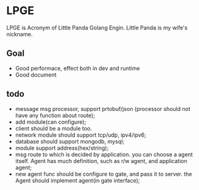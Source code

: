 # LPGE

LPGE is Acronym of Little Panda Golang Engin. Little Panda is my wife's nickname.

## Goal

+ Good performace, effect both in dev and runtime
+ Good document

## todo

+ message msg processor, support prtobuf/json (processor should not have any function about route);
+ add module(can configure);
+ client should be a module too.
+ network module should support tcp/udp, ipv4/ipv6;
+ database should support mongodb, mysql;
+ module support address(hex/string);
+ msg route to which is decided by application. you can choose a agent itself. Agent has much definition, such as 
	r/w agent, and application agent;
+ new agent func should be configure to gate, and pass it to server. the Agent should implement agent(in gate interface);